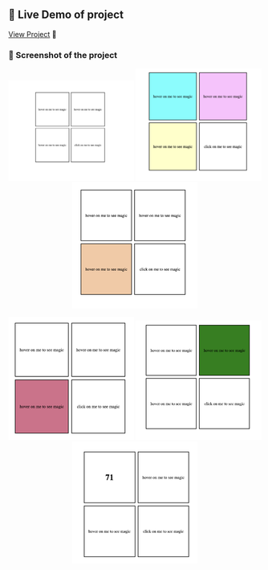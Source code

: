 ## 🔗 Live Demo of project 
[View Project](https://dulcet-biscotti-f6aa32.netlify.app/) 🚀

### 📸 Screenshot of the project

<p align ="center">
  <img src="screenshot/ss1.png" alt="this is snapshot of the project" width="250">
  <img src="screenshot/ss2.png" alt="this is snapshot of the project" width="250">
  <img src="screenshot/ss3.png" alt="this is snapshot of the project" width="250">
</p>

<p align ="center">
  <img src="screenshot/ss4.png" alt="this is snapshot of the project" width="250">
  <img src="screenshot/ss5.png" alt="this is snapshot of the project" width="250">
  <img src="screenshot/ss6.png" alt="this is snapshot of the project" width="250">
</p>